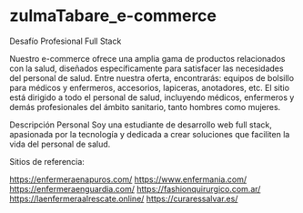 # zulmaTabare_e-commerce
Desafío Profesional Full Stack

Nuestro e-commerce ofrece una amplia gama de productos relacionados con la salud, diseñados específicamente para satisfacer las necesidades del personal de salud. Entre nuestra oferta, encontrarás: equipos de bolsillo para médicos y enfermeros, accesorios, lapiceras, anotadores, etc. 
El sitio está dirigido a todo el personal de salud, incluyendo médicos, enfermeros y demás profesionales del ámbito sanitario, tanto hombres como mujeres.

Descripción Personal
Soy una estudiante de desarrollo web full stack, apasionada por la tecnología y dedicada a crear soluciones que faciliten la vida del personal de salud.

Sitios de referencia:

https://enfermeraenapuros.com/
https://www.enfermania.com/
https://enfermeraenguardia.com/
https://fashionquirurgico.com.ar/
https://laenfermeraalrescate.online/
https://curaressalvar.es/
